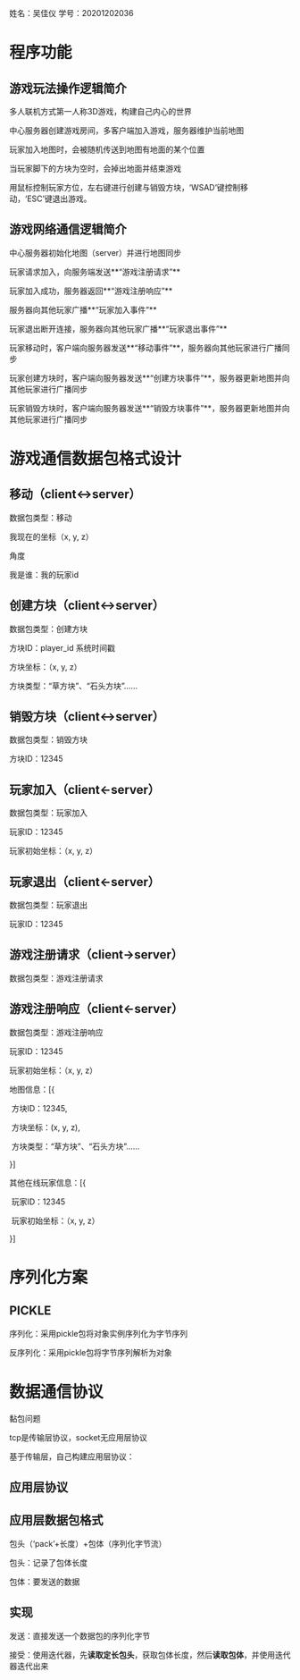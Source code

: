 姓名：吴佳仪		学号：20201202036

# 程序功能

## 游戏玩法操作逻辑简介

多人联机方式第一人称3D游戏，构建自己内心的世界

中心服务器创建游戏房间，多客户端加入游戏，服务器维护当前地图

玩家加入地图时，会被随机传送到地图有地面的某个位置

当玩家脚下的方块为空时，会掉出地面并结束游戏

用鼠标控制玩家方位，左右键进行创建与销毁方块，‘WSAD’键控制移动，‘ESC’键退出游戏。

## 游戏网络通信逻辑简介

中心服务器初始化地图（server）并进行地图同步

玩家请求加入，向服务端发送**“游戏注册请求”**

玩家加入成功，服务器返回**“游戏注册响应”**

服务器向其他玩家广播**“玩家加入事件”**

玩家退出断开连接，服务器向其他玩家广播**“玩家退出事件”**

玩家移动时，客户端向服务器发送**“移动事件”**，服务器向其他玩家进行广播同步

玩家创建方块时，客户端向服务器发送**“创建方块事件”**，服务器更新地图并向其他玩家进行广播同步

玩家销毁方块时，客户端向服务器发送**“销毁方块事件”**，服务器更新地图并向其他玩家进行广播同步



# 游戏通信数据包格式设计

## 移动（client<->server）

数据包类型：移动

我现在的坐标（x, y, z）

角度

我是谁：我的玩家id

## 创建方块（client<->server）

数据包类型：创建方块

方块ID：player_id 系统时间戳

方块坐标：（x, y, z）

方块类型：“草方块”、“石头方块”……

## 销毁方块（client<->server）

数据包类型：销毁方块

方块ID：12345

## 玩家加入（client<-server）

数据包类型：玩家加入

玩家ID：12345

玩家初始坐标：（x, y, z）

## 玩家退出（client<-server）

数据包类型：玩家退出

玩家ID：12345

## 游戏注册请求（client->server）

数据包类型：游戏注册请求

## 游戏注册响应（client<-server）

数据包类型：游戏注册响应

玩家ID：12345

玩家初始坐标：（x, y, z）

地图信息：[{

​	方块ID：12345,

​	方块坐标：(x, y, z),

​	方块类型：“草方块”、“石头方块”……

}]

其他在线玩家信息：[{

​	玩家ID：12345

​	玩家初始坐标：（x, y, z）

}]

# 序列化方案

## PICKLE

序列化：采用pickle包将对象实例序列化为字节序列

反序列化：采用pickle包将字节序列解析为对象

# 数据通信协议

黏包问题

tcp是传输层协议，socket无应用层协议

基于传输层，自己构建应用层协议：

## 应用层协议

## 应用层数据包格式

包头（‘pack’+长度）+包体（序列化字节流）

包头：记录了包体长度

包体：要发送的数据

## 实现

发送：直接发送一个数据包的序列化字节

接受：使用迭代器，先**读取定长包头**，获取包体长度，然后**读取包体**，并使用迭代器迭代出来

